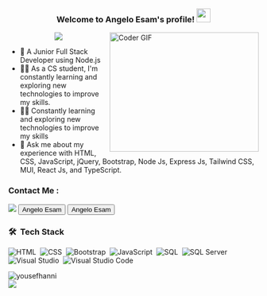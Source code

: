 <h3 align="center">
  Welcome to Angelo Esam's profile!
  <img src="https://media.giphy.com/media/hvRJCLFzcasrR4ia7z/giphy.gif" width="28">
</h3>

<img align="right" src="https://media.giphy.com/media/SWoSkN6DxTszqIKEqv/giphy.gif" alt="Coder GIF" width="300" height="240">

<!-- Typing SVG by DenverCoder1 - https://github.com/DenverCoder1/readme-typing-svg -->
<p align="center">
  <a href="https://github.com/DenverCoder1/readme-typing-svg"><img src="https://readme-typing-svg.herokuapp.com/?lines=Backend%20.Net%20developer;Always%20learning%20new%20things&font=Fira%20Code&center=true&width=440&height=45&color=f75c7e&vCenter=true&size=22"></a>
</p>

- 🏢 A Junior Full Stack Developer using Node.js
- 👨‍💻 As a CS student, I'm constantly learning and exploring new technologies to improve my skills.
- 👨‍💻 Constantly learning and exploring new technologies to improve my skills
- 💬 Ask me about my experience with HTML, CSS, JavaScript, jQuery, Bootstrap, Node Js, Express Js, Tailwind CSS, MUI, React Js, and TypeScript.

### Contact Me :

<a href="https://www.linkedin.com/in/angelo-esam/" target="_blank"><img src="https://img.shields.io/badge/-Youssef%20Hani-0077B5?style=for-the-badge&logo=Linkedin&logoColor=white"/></a>
<a href="https://wa.me/+201093291108" target="_blank"><button>Angelo Esam</button></a>
<a href="mailto:angloesam61@gmail.com" target="_blank"><button>Angelo Esam</button></a>

### 🛠 &nbsp;Tech Stack

![HTML](https://img.shields.io/badge/-HTML5-05122A?style=flat&logo=html5)&nbsp;
![CSS](https://img.shields.io/badge/-CSS3-05122A?style=flat&logo=css3)&nbsp;
![Bootstrap](https://img.shields.io/badge/-Bootstrap-05122A?style=flat&logo=bootstrap&logoColor=563D7C)&nbsp;
![JavaScript](https://img.shields.io/badge/-JavaScript-05122A?style=flat&logo=javascript)&nbsp;
![SQL](https://img.shields.io/badge/-SQL-05122A?style=flat&logo=microsoft%20sql%20server&logoColor=CC2927)&nbsp;
![SQL Server](https://img.shields.io/badge/-SQL%20Server-05122A?style=flat&logo=microsoft%20sql%20server&logoColor=CC2927)&nbsp;
![Visual Studio](https://img.shields.io/badge/-Visual%20Studio-05122A?style=flat&logo=visual%20studio&logoColor=5C2D91)&nbsp;
![Visual Studio Code](https://img.shields.io/badge/-Visual%20Studio%20Code-05122A?style=flat&logo=visual-studio-code&logoColor=007ACC)&nbsp;

<img align="left" src="https://github-readme-stats.vercel.app/api/top-langs?username=yousefhanni&show_icons=true&locale=en&layout=compact&theme=chartreuse-dark" alt="yousefhanni" />
<br>
<a href="https://komarev.com/ghpvc/?username=yousefhanni&style=for-the-badge">
    <img src="https://komarev.com/ghpvc/?username=yousefhanni&style=for-the-badge">
</a>
